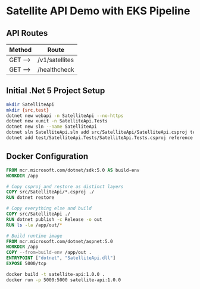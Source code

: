 # Satellite API Demo with EKS Pipeline

## API Routes

| Method        | Route                  |
| ---           | ---                    |
| GET -->       | /v1/satellites         |
| GET -->       | /healthcheck           |

## Initial .Net 5 Project Setup
```bash
mkdir SatelliteApi
mkdir {src,test}
dotnet new webapi -n SatelliteApi --no-https
dotnet new xunit -n SatelliteApi.Tests
dotnet new sln --name SatelliteApi
dotnet sln SatelliteApi.sln add src/SatelliteApi/SatelliteApi.csproj test/SatelliteApi.Tests/SatelliteApi.Tests.csproj
dotnet add test/SatelliteApi.Tests/SatelliteApi.Tests.csproj reference src/SatelliteApi/SatelliteApi.csproj
```

## Docker Configuration 

```dockerfile
FROM mcr.microsoft.com/dotnet/sdk:5.0 AS build-env
WORKDIR /app

# Copy csproj and restore as distinct layers
COPY src/SatelliteApi/*.csproj ./
RUN dotnet restore

# Copy everything else and build
COPY src/SatelliteApi ./
RUN dotnet publish -c Release -o out
RUN ls -la /app/out/*

# Build runtime image
FROM mcr.microsoft.com/dotnet/aspnet:5.0
WORKDIR /app
COPY --from=build-env /app/out .
ENTRYPOINT ["dotnet", "SatelliteApi.dll"]
EXPOSE 5000/tcp
```

```bash
docker build -t satellite-api:1.0.0 . 
docker run -p 5000:5000 satellite-api:1.0.0
```
